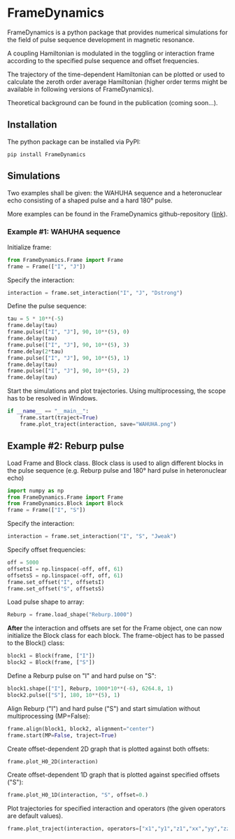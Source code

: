 
# FrameDynamics

FrameDynamics is a python package that provides numerical simulations for the 
field of pulse sequence development in magnetic resonance. 

A coupling Hamiltonian is modulated in the toggling or interaction frame 
according to the specified pulse sequence and offset frequencies. 

The trajectory of the time-dependent Hamiltonian can be plotted or used 
to calculate the zeroth order average Hamiltonian (higher order terms might be 
available in following versions of FrameDynamics).

Theoretical background can be found in the publication (coming soon...).

## Installation

The python package can be installed via PyPI:

```
pip install FrameDynamics
```
## Simulations
Two examples shall be given: the WAHUHA sequence and a heteronuclear echo consisting of a shaped pulse and a hard 180° pulse. 

More examples can be found in the FrameDynamics github-repository ([link](https://github.com/jdhaller/FrameDynamics/tree/main/examples)).

### Example #1: WAHUHA sequence

Initialize frame:
```Python
from FrameDynamics.Frame import Frame
frame = Frame(["I", "J"]) 
```

Specify the interaction:
```Python
interaction = frame.set_interaction("I", "J", "Dstrong")
```

Define the pulse sequence:
```Python
tau = 5 * 10**(-5)
frame.delay(tau)
frame.pulse(["I", "J"], 90, 10**(5), 0)
frame.delay(tau)
frame.pulse(["I", "J"], 90, 10**(5), 3)
frame.delay(2*tau)
frame.pulse(["I", "J"], 90, 10**(5), 1)
frame.delay(tau)
frame.pulse(["I", "J"], 90, 10**(5), 2)
frame.delay(tau)
``` 

Start the simulations and plot trajectories. Using multiprocessing, the scope has to be resolved in Windows.
```Python
if __name__ == "__main__":
    frame.start(traject=True)
    frame.plot_traject(interaction, save="WAHUHA.png")
```

## Example #2: Reburp pulse

Load Frame and Block class. Block class is used to align different blocks
in the pulse sequence (e.g. Reburp pulse and 180° hard pulse in heteronuclear
echo)
```Python
import numpy as np
from FrameDynamics.Frame import Frame
from FrameDynamics.Block import Block
frame = Frame(["I", "S"])
```

Specify the interaction:
```Python
interaction = frame.set_interaction("I", "S", "Jweak")
```

Specify offset frequencies:
```Python
off = 5000
offsetsI = np.linspace(-off, off, 61)
offsetsS = np.linspace(-off, off, 61)
frame.set_offset("I", offsetsI)
frame.set_offset("S", offsetsS)
```
Load pulse shape to array:
```Python
Reburp = frame.load_shape("Reburp.1000")
```

**After** the interaction and offsets are set for the Frame object, one can now
initialize the Block class for each block. The frame-object has to be passed to the Block() class:

```Python
block1 = Block(frame, ["I"])
block2 = Block(frame, ["S"])
```

Define a Reburp pulse on "I" and hard pulse on "S":
```Python
block1.shape(["I"], Reburp, 1000*10**(-6), 6264.8, 1)
block2.pulse(["S"], 180, 10**(5), 1)
```

Align Reburp ("I") and hard pulse ("S") and start simulation without 
multiprocessing (MP=False):
```Python
frame.align(block1, block2, alignment="center")
frame.start(MP=False, traject=True)
```

Create offset-dependent 2D graph that is plotted against both offsets:
```Python
frame.plot_H0_2D(interaction)
```

Create offset-dependent 1D graph that is plotted against specified offsets ("S"):
```Python
frame.plot_H0_1D(interaction, "S", offset=0.)
```

Plot trajectories for specified interaction and operators (the given operators are default values). 
```Python
frame.plot_traject(interaction, operators=["x1","y1","z1","xx","yy","zz"])
```

